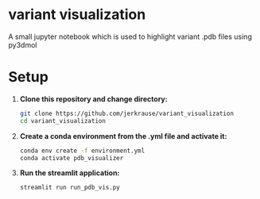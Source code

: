 # variant visualization
A small jupyter notebook which is used to highlight variant .pdb files using py3dmol

# Setup
1. **Clone this repository and change directory:**
   ```sh
   git clone https://github.com/jerkrause/variant_visualization
   cd variant_visualization
   ```
2. **Create a conda environment from the .yml file and activate it:**
   ```sh
   conda env create -f environment.yml
   conda activate pdb_visualizer
   ```
3. **Run the streamlit application:**
   ```sh
   streamlit run run_pdb_vis.py
   ```